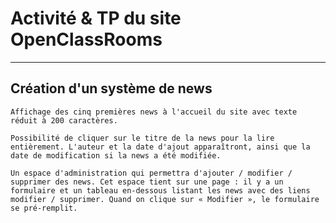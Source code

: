# Activité & TP du site OpenClassRooms
___

## Création d'un système de news

    Affichage des cinq premières news à l'accueil du site avec texte réduit à 200 caractères.

    Possibilité de cliquer sur le titre de la news pour la lire entièrement. L'auteur et la date d'ajout apparaîtront, ainsi que la date de modification si la news a été modifiée.

    Un espace d'administration qui permettra d'ajouter / modifier / supprimer des news. Cet espace tient sur une page : il y a un formulaire et un tableau en-dessous listant les news avec des liens modifier / supprimer. Quand on clique sur « Modifier », le formulaire se pré-remplit.